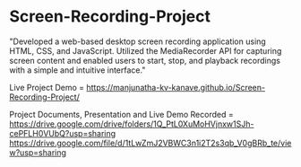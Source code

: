# Screen-Recording-Project
"Developed a web-based desktop screen recording application using HTML, CSS, and JavaScript. Utilized the MediaRecorder API for capturing screen content and enabled users to start, stop, and playback recordings with a simple and intuitive interface."

Live Project Demo =  https://manjunatha-kv-kanave.github.io/Screen-Recording-Project/

Project Documents, Presentation and Live Demo Recorded = https://drive.google.com/drive/folders/1Q_PtL0XuMoHVjnxw1SJh-cePFLH0VUbQ?usp=sharing
https://drive.google.com/file/d/1tLwZmJ2VBWC3n1i2T2s3qb_V0gBRb_te/view?usp=sharing
